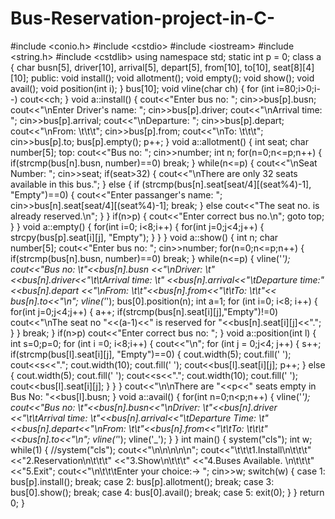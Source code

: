 # Bus-Reservation-project-in-C-
#include &lt;conio.h>  #include &lt;cstdio>  #include &lt;iostream>  #include &lt;string.h>  #include &lt;cstdlib>  using namespace std;  static int p = 0;  class a  {    char busn[5], driver[10], arrival[5], depart[5], from[10], to[10], seat[8][4][10];  public:    void install();    void allotment();    void empty();    void show();    void avail();    void position(int i);  }  bus[10];  void vline(char ch)  {    for (int i=80;i>0;i--)    cout&lt;&lt;ch;  }  void a::install()  {    cout&lt;&lt;"Enter bus no: ";    cin>>bus[p].busn;    cout&lt;&lt;"\nEnter Driver's name: ";    cin>>bus[p].driver;    cout&lt;&lt;"\nArrival time: ";    cin>>bus[p].arrival;    cout&lt;&lt;"\nDeparture: ";    cin>>bus[p].depart;    cout&lt;&lt;"\nFrom: \t\t\t";    cin>>bus[p].from;    cout&lt;&lt;"\nTo: \t\t\t";    cin>>bus[p].to;    bus[p].empty();    p++;  }  void a::allotment()  {    int seat;    char number[5];    top:    cout&lt;&lt;"Bus no: ";    cin>>number;    int n;    for(n=0;n&lt;=p;n++)    {      if(strcmp(bus[n].busn, number)==0)      break;    }    while(n&lt;=p)    {      cout&lt;&lt;"\nSeat Number: ";      cin>>seat;      if(seat>32)      {        cout&lt;&lt;"\nThere are only 32 seats available in this bus.";      }      else      {      if (strcmp(bus[n].seat[seat/4][(seat%4)-1], "Empty")==0)        {          cout&lt;&lt;"Enter passanger's name: ";          cin>>bus[n].seat[seat/4][(seat%4)-1];          break;        }      else        cout&lt;&lt;"The seat no. is already reserved.\n";        }        }      if(n>p)      {        cout&lt;&lt;"Enter correct bus no.\n";        goto top;      }    }   void a::empty()  {    for(int i=0; i&lt;8;i++)    {      for(int j=0;j&lt;4;j++)      {        strcpy(bus[p].seat[i][j], "Empty");      }    }  }  void a::show()  {    int n;    char number[5];    cout&lt;&lt;"Enter bus no: ";    cin>>number;    for(n=0;n&lt;=p;n++)    {      if(strcmp(bus[n].busn, number)==0)      break;    }  while(n&lt;=p)  {    vline('*');    cout&lt;&lt;"Bus no: \t"&lt;&lt;bus[n].busn    &lt;&lt;"\nDriver: \t"&lt;&lt;bus[n].driver&lt;&lt;"\t\tArrival time: \t"    &lt;&lt;bus[n].arrival&lt;&lt;"\tDeparture time:"&lt;&lt;bus[n].depart    &lt;&lt;"\nFrom: \t\t"&lt;&lt;bus[n].from&lt;&lt;"\t\tTo: \t\t"&lt;&lt;    bus[n].to&lt;&lt;"\n";    vline('*');    bus[0].position(n);    int a=1;    for (int i=0; i&lt;8; i++)    {      for(int j=0;j&lt;4;j++)      {        a++;        if(strcmp(bus[n].seat[i][j],"Empty")!=0)        cout&lt;&lt;"\nThe seat no "&lt;&lt;(a-1)&lt;&lt;" is reserved for "&lt;&lt;bus[n].seat[i][j]&lt;&lt;".";      }    }    break;    }    if(n>p)      cout&lt;&lt;"Enter correct bus no: ";  }  void a::position(int l)  {    int s=0;p=0;    for (int i =0; i&lt;8;i++)    {      cout&lt;&lt;"\n";      for (int j = 0;j&lt;4; j++)      {        s++;        if(strcmp(bus[l].seat[i][j], "Empty")==0)          {            cout.width(5);            cout.fill(' ');            cout&lt;&lt;s&lt;&lt;".";            cout.width(10);            cout.fill(' ');            cout&lt;&lt;bus[l].seat[i][j];            p++;          }          else          {          cout.width(5);          cout.fill(' ');          cout&lt;&lt;s&lt;&lt;".";          cout.width(10);          cout.fill(' ');          cout&lt;&lt;bus[l].seat[i][j];          }        }      }    cout&lt;&lt;"\n\nThere are "&lt;&lt;p&lt;&lt;" seats empty in Bus No: "&lt;&lt;bus[l].busn;    }  void a::avail()  {     for(int n=0;n&lt;p;n++)    {      vline('*');      cout&lt;&lt;"Bus no: \t"&lt;&lt;bus[n].busn&lt;&lt;"\nDriver: \t"&lt;&lt;bus[n].driver      &lt;&lt;"\t\tArrival time: \t"&lt;&lt;bus[n].arrival&lt;&lt;"\tDeparture Time: \t"      &lt;&lt;bus[n].depart&lt;&lt;"\nFrom: \t\t"&lt;&lt;bus[n].from&lt;&lt;"\t\tTo: \t\t\t"      &lt;&lt;bus[n].to&lt;&lt;"\n";      vline('*');      vline('_');    }  }  int main()  {  system("cls");  int w;  while(1)  {      //system("cls");    cout&lt;&lt;"\n\n\n\n\n";    cout&lt;&lt;"\t\t\t1.Install\n\t\t\t"    &lt;&lt;"2.Reservation\n\t\t\t"    &lt;&lt;"3.Show\n\t\t\t"    &lt;&lt;"4.Buses Available. \n\t\t\t"    &lt;&lt;"5.Exit";    cout&lt;&lt;"\n\t\t\tEnter your choice:-> ";    cin>>w;    switch(w)    {      case 1:  bus[p].install();        break;      case 2:  bus[p].allotment();        break;      case 3:  bus[0].show();        break;      case 4:  bus[0].avail();        break;      case 5:  exit(0);    }  }  return 0;  }
